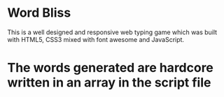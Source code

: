 # Word Bliss

This is a well designed and responsive web typing game which was built with
 HTML5, CSS3 mixed with font awesome and JavaScript.

# The words generated are hardcore written in an array in the script file
